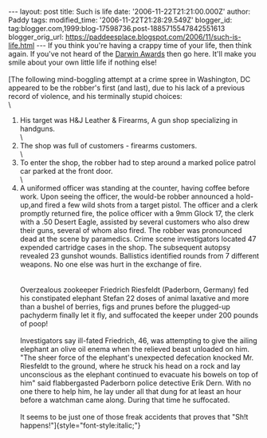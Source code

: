 \-\-- layout: post title: Such is life date:
\'2006-11-22T21:21:00.000Z\' author: Paddy tags: modified\_time:
\'2006-11-22T21:28:29.549Z\' blogger\_id:
tag:blogger.com,1999:blog-17598736.post-1885715547842551613
blogger\_orig\_url:
https://paddeesplace.blogspot.com/2006/11/such-is-life.html \-\-- If you
think you\'re having a crappy time of your life, then think again. If
you\'ve not heard of the [Darwin Awards](https://darwinawards.com/) then
go here. It\'ll make you smile about your own little life if nothing
else!\
\
[The following mind-boggling attempt at a crime spree in Washington, DC
appeared to be the robber\'s first (and last), due to his lack of a
previous record of violence, and his terminally stupid choices:\
\
1. His target was H&J Leather & Firearms, A gun shop specializing in
handguns.\
\
2. The shop was full of customers - firearms customers.\
\
3. To enter the shop, the robber had to step around a marked police
patrol car parked at the front door.\
\
4. A uniformed officer was standing at the counter, having coffee before
work. Upon seeing the officer, the would-be robber announced a
hold-up,and fired a few wild shots from a target pistol. The officer and
a clerk promptly returned fire, the police officer with a 9mm Glock 17,
the clerk with a .50 Desert Eagle, assisted by several customers who
also drew their guns, several of whom also fired. The robber was
pronounced dead at the scene by paramedics. Crime scene investigators
located 47 expended cartridge cases in the shop. The subsequent autopsy
revealed 23 gunshot wounds. Ballistics identified rounds from 7
different weapons. No one else was hurt in the exchange of fire.\
\
\
Overzealous zookeeper Friedrich Riesfeldt (Paderborn, Germany) fed his
constipated elephant Stefan 22 doses of animal laxative and more than a
bushel of berries, figs and prunes before the plugged-up pachyderm
finally let it fly, and suffocated the keeper under 200 pounds of poop!\
\
Investigators say ill-fated Friedrich, 46, was attempting to give the
ailing elephant an olive oil enema when the relieved beast unloaded on
him. \"The sheer force of the elephant\'s unexpected defecation knocked
Mr. Riesfeldt to the ground, where he struck his head on a rock and lay
unconscious as the elephant continued to evacuate his bowels on top of
him\" said flabbergasted Paderborn police detective Erik Dern. With no
one there to help him, he lay under all that dung for at least an hour
before a watchman came along. During that time he suffocated.\
\
It seems to be just one of those freak accidents that proves that \"Sh!t
happens!\"]{style="font-style:italic;"}

